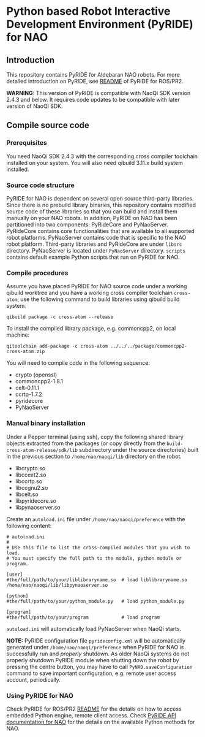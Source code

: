 # Python based Robot Interactive Development Environment (PyRIDE) for NAO

## Introduction
This repository contains PyRIDE for Aldebaran NAO robots. For more detailed introduction on PyRIDE, see [README](https://github.com/uts-magic-lab/pyride_pr2/blob/master/README.md) of PyRIDE for ROS/PR2.

**WARNING:** This version of PyRIDE is compatible with NaoQi SDK version 2.4.3 and below. It requires code updates to be compatible with later version of NaoQi SDK.

## Compile source code
### Prerequisites
You need NaoQi SDK 2.4.3 with the corresponding cross compiler toolchain installed on your system. You will also need qibuild 3.11.x build system installed.

### Source code structure
PyRIDE for NAO is dependent on several open source third-party libraries. Since there is no prebuild library binaries, this repository contains modified source code of these libraries so that you can build and install them manually on your NAO robots. In addition, PyRIDE on NAO has been partitioned into two components: PyRideCore and PyNaoServer. PyRideCore contains core functionalities that are available to all supported robot platforms. PyNaoServer contains code that is specific to the NAO robot platform. Third-party libraries and PyRideCore are under ```libsrc``` directory. PyNaoServer is located under ```PyNaoServer``` directory. ```scripts``` contains default example Python scripts that run on PyRIDE for NAO.

### Compile procedures
Assume you have placed PyRIDE for NAO source code under a working qibuild worktree and you have a working cross compiler toolchain ```cross-atom```, use the following command to build libraries using qibuild build system.

```
qibuild package -c cross-atom --release
```

To install the compiled library package, e.g. commoncpp2, on local machine:

```
qitoolchain add-package -c cross-atom ../../../package/commoncpp2-cross-atom.zip
```

You will need to compile code in the following sequence:
* crypto (openssl)
* commoncpp2-1.8.1
* celt-0.11.1
* ccrtp-1.7.2
* pyridecore
* PyNaoServer

### Manual binary installation
Under a Pepper terminal (using ssh), copy the following shared library objects extracted from the packages (or copy directly from the ```build-cross-atom-release/sdk/lib``` subdirectory under the source directories) built in the previous section to ```/home/nao/naoqi/lib``` directory on the robot.

* libcrypto.so
* libccext2.so
* libccrtp.so
* libccgnu2.so
* libcelt.so
* libpyridecore.so
* libpynaoserver.so

Create an ```autoload.ini``` file under ```/home/nao/naoqi/preference``` with the following content:

```
# autoload.ini
#
# Use this file to list the cross-compiled modules that you wish to load.
# You must specify the full path to the module, python module or program.

[user]
#the/full/path/to/your/liblibraryname.so  # load liblibraryname.so
/home/nao/naoqi/lib/libpynaoserver.so

[python]
#the/full/path/to/your/python_module.py   # load python_module.py

[program]
#the/full/path/to/your/program            # load program
```

```autoload.ini``` will automatically load PyNaoServer when NaoQi starts.

**NOTE:** PyRIDE configuration file ```pyrideconfig.xml``` will be automatically generated under ```/home/nao/naoqi/preference``` when PyRIDE for NAO is successfully run and *properly* shutdown. As older NaoQi systems do not properly shutdown PyRIDE module when shutting down the robot by pressing the centre button, you may have to call ```PyNAO.saveConfiguration``` command to save important configuration, e.g. remote user access account, periodically.

### Using PyRIDE for NAO
Check PyRIDE for ROS/PR2 [README](https://github.com/uts-magic-lab/pyride_pr2/blob/master/README.md) for the details on how to access embedded Python engine, remote client access. Check [PyRIDE API documentation for NAO](http://uts-magic-lab.github.io/pyride_nao) for the details on the available Python methods for NAO.
